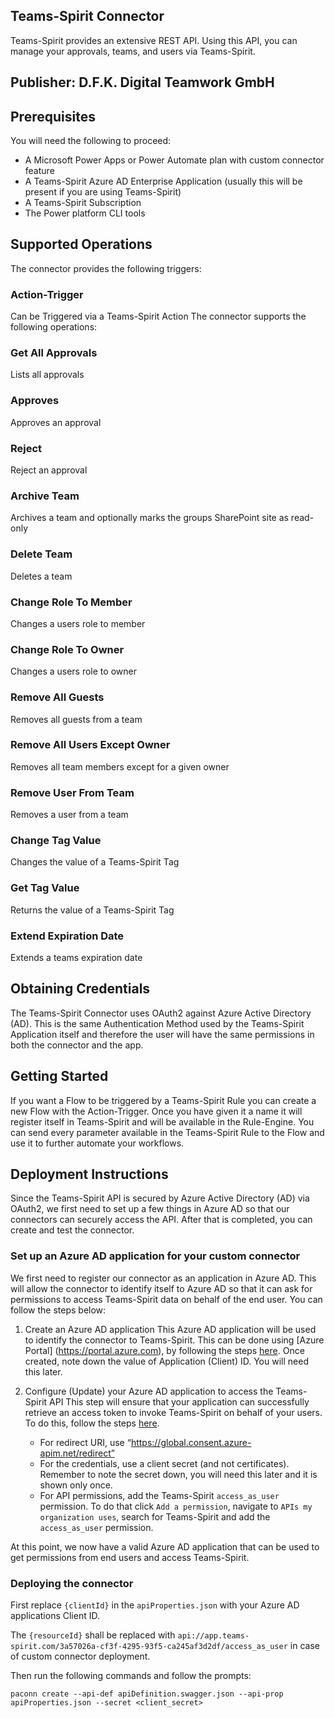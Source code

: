 
## Teams-Spirit Connector
Teams-Spirit provides an extensive REST API.  Using this API, you can manage your approvals, teams, and users via Teams-Spirit.

## Publisher: D.F.K. Digital Teamwork GmbH

## Prerequisites
You will need the following to proceed:
* A Microsoft Power Apps or Power Automate plan with custom connector feature
* A Teams-Spirit Azure AD Enterprise Application (usually this will be present if you are using Teams-Spirit)
* A Teams-Spirit Subscription
* The Power platform CLI tools


## Supported Operations
The connector provides the following triggers:
### Action-Trigger
Can be Triggered via a Teams-Spirit Action
The connector supports the following operations:
### Get All Approvals
Lists all approvals
### Approves
Approves an approval
### Reject
Reject an approval
### Archive Team
Archives a team and optionally marks the groups SharePoint site as read-only
### Delete Team
Deletes a team
### Change Role To Member
Changes a users role to member
### Change Role To Owner
Changes a users role to owner
### Remove All Guests
Removes all guests from a team
### Remove All Users Except Owner
Removes all team members except for a given owner
### Remove User From Team
Removes a user from a team
### Change Tag Value
Changes the value of a Teams-Spirit Tag
### Get Tag Value
Returns the value of a Teams-Spirit Tag
### Extend Expiration Date
Extends a teams expiration date

## Obtaining Credentials

The Teams-Spirit Connector uses OAuth2 against Azure Active Directory (AD). This is the same Authentication Method used by the Teams-Spirit Application itself and therefore the user will have the same permissions in both the connector and the app.

## Getting Started
If you want a Flow to be triggered by a Teams-Spirit Rule you can create a new Flow with the Action-Trigger. Once you have given it a name it will register itself in Teams-Spirit and will be available in the Rule-Engine. You can send every parameter available in the Teams-Spirit Rule to the Flow and use it to further automate your workflows.

## Deployment Instructions
Since the Teams-Spirit API is secured by Azure Active Directory (AD) via OAuth2, we first need to set up a few things in Azure AD so that our connectors can securely access the API.  After that is completed, you can create and test the connector.

### Set up an Azure AD application for your custom connector
We first need to register our connector as an application in Azure AD.  This will allow the connector to identify itself to Azure AD so that it can ask for permissions to access Teams-Spirit data on behalf of the end user. You can follow the steps below:

1. Create an Azure AD application
This Azure AD application will be used to identify the connector to Teams-Spirit.  This can be done using [Azure Portal] (https://portal.azure.com), by following the steps [here](https://docs.microsoft.com/en-us/azure/active-directory/develop/quickstart-register-app).  Once created, note down the value of Application (Client) ID.  You will need this later.

2. Configure (Update) your Azure AD application to access the Teams-Spirit API
This step will ensure that your application can successfully retrieve an access token to invoke Teams-Spirit on behalf of your users.  To do this, follow the steps [here](https://docs.microsoft.com/en-us/azure/active-directory/develop/quickstart-configure-app-access-web-apis).
    - For redirect URI, use “https://global.consent.azure-apim.net/redirect”
    - For the credentials, use a client secret (and not certificates).  Remember to note the secret down, you will need this later and it is shown only once.
    - For API permissions, add the Teams-Spirit ``access_as_user`` permission. To do that click ``Add a permission``, navigate to ``APIs my organization uses``, search for Teams-Spirit and add the ``access_as_user`` permission.
   
At this point, we now have a valid Azure AD application that can be used to get permissions from end users and access Teams-Spirit.

### Deploying the connector

First replace ``{clientId}`` in the ``apiProperties.json`` with your Azure AD applications Client ID. 

The ``{resourceId}`` shall be replaced with ``api://app.teams-spirit.com/3a57026a-cf3f-4295-93f5-ca245af3d2df/access_as_user`` in case of custom connector deployment.

Then run the following commands and follow the prompts:

```paconn
paconn create --api-def apiDefinition.swagger.json --api-prop apiProperties.json --secret <client_secret>
```